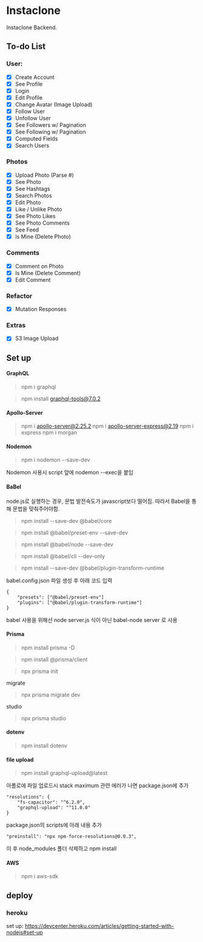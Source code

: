# Instaclone

Instaclone Backend.

## To-do List

### User:

-   [x] Create Account
-   [x] See Profile
-   [x] Login
-   [x] Edit Profile
-   [x] Change Avatar (Image Upload)
-   [x] Follow User
-   [x] Unfollow User
-   [x] See Followers w/ Pagination
-   [x] See Following w/ Pagination
-   [x] Computed Fields
-   [x] Search Users

### Photos

-   [x] Upload Photo (Parse #)
-   [x] See Photo
-   [x] See Hashtags
-   [x] Search Photos
-   [x] Edit Photo
-   [x] Like / Unlike Photo
-   [x] See Photo Likes
-   [x] See Photo Comments
-   [x] See Feed
-   [x] Is Mine (Delete Photo)

### Comments

-   [x] Comment on Photo
-   [x] Is Mine (Delete Comment)
-   [x] Edit Comment

### Refactor

-   [x] Mutation Responses

### Extras

-   [x] S3 Image Upload

## Set up

#### GraphQL

> npm i graphql

> npm install graphql-tools@7.0.2

#### Apollo-Server

> npm i apollo-server@2.25.2
> npm i apollo-server-express@2.19
> npm i express
> npm i morgan

#### Nodemon

> npm i nodemon --save-dev

Nodemon 사용시 script 앞에 nodemon --exec을 붙임

#### BaBel

node.js로 실행하는 경우, 문법 발전속도가 javascript보다 떨어짐.
따라서 Babel을 통해 문법을 맞춰주어야함.

> npm install --save-dev @babel/core

> npm install @babel/preset-env --save-dev

> npm install @babel/node --save-dev

> npm install @babel/cli --dev-only

> npm install --save-dev @babel/plugin-transform-runtime

babel.config.json 파일 생성 후 아래 코드 입력

```
{
    "presets": ["@babel/preset-env"]
    "plugins": ["@babel/plugin-transform-runtime"]
}
```

babel 사용을 위해선 node server.js 식이 아닌 babel-node server 로 사용

#### Prisma

> npm install prisma -D

> npm install @prisma/client

> npx prisma init

migrate

> npx prisma migrate dev

studio

> npx prisma studio

#### dotenv

> npm install dotenv

#### file upload

> npm install graphql-upload@latest

아폴로에 파일 업로드시 stack maximum 관련 에러가 나면
package.json에 추가

```
"resolutions": {
    "fs-capacitor": "^6.2.0",
    "graphql-upload": "^11.0.0"
}
```

package.json의 scripts에 아래 내용 추가

```
"preinstall": "npx npm-force-resolutions@0.0.3",
```

이 후 node_modules 폴더 삭제하고 npm install

#### AWS

> npm i aws-sdk

## deploy

### heroku

set up: https://devcenter.heroku.com/articles/getting-started-with-nodejs#set-up
